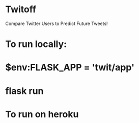 # Twitoff
Compare Twitter Users to Predict Future Tweets!


# To run locally: 
# $env:FLASK_APP = 'twit/app'
# flask run


# To run on heroku